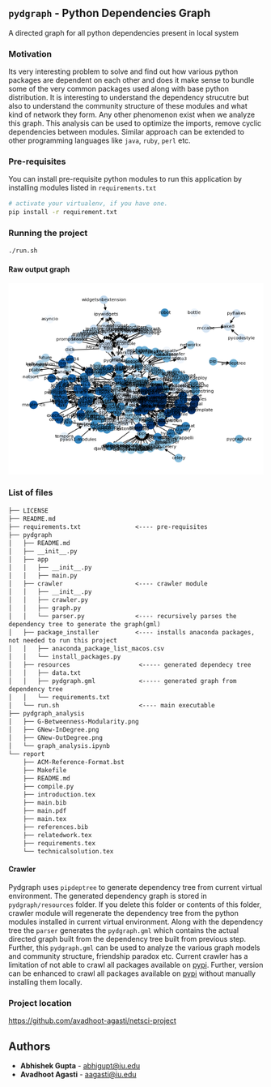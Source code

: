 ## `pydgraph` - Python Dependencies Graph
A directed graph for all python dependencies present in local system

### Motivation

Its very interesting problem to solve and find out how various python packages are dependent on each other and does it make sense to bundle some of the very common packages used along with base python distribution. It is interesting to understand the dependency strucutre but also to understand the community structure of these modules and what kind of network they form. Any other phenomenon exist when we analyze this graph. This analysis can be used to optimize the imports, remove cyclic dependencies between modules. Similar approach can be extended to other programming languages like `java`, `ruby`, `perl` etc.

### Pre-requisites
You can install pre-requisite python modules to run this application by installing modules listed in `requirements.txt`

```bash
# activate your virtualenv, if you have one.
pip install -r requirement.txt
```

### Running the project
```bash
./run.sh
```
#### Raw output graph
![Alt text](./pydgraph/raw.png?raw=true "Generated graph")

### List of files

```
├── LICENSE
├── README.md
├── requirements.txt               <---- pre-requisites
├── pydgraph
│   ├── README.md
│   ├── __init__.py
│   ├── app
│   │   ├── __init__.py
│   │   ├── main.py
│   ├── crawler                    <---- crawler module
│   │   ├── __init__.py
│   │   ├── crawler.py
│   │   ├── graph.py
│   │   └── parser.py              <---- recursively parses the dependency tree to generate the graph(gml) 
│   ├── package_installer          <---- installs anaconda packages, not needed to run this project 
│   │   ├── anaconda_package_list_macos.csv
│   │   └── install_packages.py
│   ├── resources                   <----- generated dependecy tree
│   │   ├── data.txt
│   │   ├── pydgraph.gml            <----- generated graph from dependency tree
│   │   └── requirements.txt
│   └── run.sh                      <---- main executable
├── pydgraph_analysis
│   ├── G-Betweenness-Modularity.png
│   ├── GNew-InDegree.png
│   ├── GNew-OutDegree.png
│   └── graph_analysis.ipynb
└── report
    ├── ACM-Reference-Format.bst
    ├── Makefile
    ├── README.md
    ├── compile.py
    ├── introduction.tex
    ├── main.bib
    ├── main.pdf
    ├── main.tex
    ├── references.bib
    ├── relatedwork.tex
    ├── requirements.tex
    └── technicalsolution.tex
```

#### Crawler
Pydgraph uses `pipdeptree` to generate dependency tree from current virtual environment.
The generated dependency graph is stored in `pydgraph/resources` folder. If you delete
 this folder or contents of this folder, crawler module will regenerate the dependency tree from the python modules installed in current virtual environment. Along with the dependency tree the `parser` generates the `pydgraph.gml` which contains the actual directed graph built from the dependency tree built from previous step. Further, this `pydgraph.gml` can be used to analyze the various graph models and community structure, friendship paradox etc. Current crawler has a limitation of not able to crawl all packages available on [pypi](https://pypi.org/). Further, version can be enhanced to crawl all packages available on [pypi](https://pypi.org/) without manually installing them locally.

### Project location
https://github.com/avadhoot-agasti/netsci-project 

## Authors

* **Abhishek Gupta**  - abhigupt@iu.edu 
* **Avadhoot Agasti** - aagasti@iu.edu 
